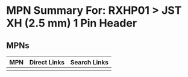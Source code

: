 



# MPN Summary For: RXHP01 > JST XH (2.5 mm) 1 Pin Header

## MPNs
  

|MPN|Direct Links|Search Links|
| :--- | :--- | :--- |
||||
